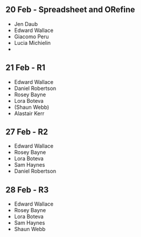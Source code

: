 ## 20 Feb - Spreadsheet and ORefine
* Jen Daub
* Edward Wallace
* Giacomo Peru
* Lucia Michielin
*

## 21 Feb - R1
* Edward Wallace
* Daniel Robertson
* Rosey Bayne
* Lora Boteva
* (Shaun Webb)
* Alastair Kerr

## 27 Feb - R2
* Edward Wallace
* Rosey Bayne
* Lora Boteva
* Sam Haynes
* Daniel Robertson

## 28 Feb - R3
* Edward Wallace
* Rosey Bayne
* Lora Boteva
* Sam Haynes
* Shaun Webb
